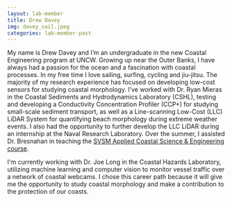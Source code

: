 ```yaml
---
layout: lab-member
title: Drew Davey
img: davey_sail.jpeg
categories: lab-member-past
---
```


My name is Drew Davey and I’m an undergraduate in the new Coastal Engineering program at UNCW. Growing up near the Outer Banks, I have always had a passion for the ocean and a fascination with coastal processes. In my free time I love sailing, surfing, cycling and jiu-jitsu. The majority of my research experience has focused on developing low-cost sensors for studying coastal morphology. I’ve worked with Dr. Ryan Mieras in the Coastal Sediments and Hydrodynamics Laboratory (CSHL), testing and developing a Conductivity Concentration Profiler (CCP+) for studying small-scale sediment transport, as well as a Line-scanning Low-Cost (LLC) LiDAR System for quantifying beach morphology during extreme weather events. I also had the opportunity to further develop the LLC LiDAR during an internship at the Naval Research Laboratory. Over the summer, I assisted Dr. Bresnahan in teaching the [SVSM Applied Coastal Science & Engineering course](../SVSM_Coastal). 

I'm currently working with Dr. Joe Long in the Coastal Hazards Laboratory, utilizing machine learning and computer vision to monitor vessel traffic over a network of coastal webcams. I chose this career path because it will give me the opportunity to study coastal morphology and make a contribution to the protection of our coasts.